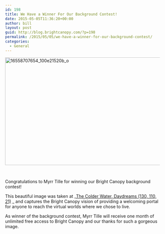```yaml
---
id: 198
title: We Have a Winner For Our Background Contest!
date: 2015-05-05T11:36:20+00:00
author: bill
layout: post
guid: http://blog.brightcanopy.com/?p=198
permalink: /2015/05/05/we-have-a-winner-for-our-background-contest/
categories:
  - General
---
```

[<img class="alignnone size-large wp-image-199" src="http://blog.brightcanopy.com/wp-content/uploads/2015/05/16558707654_100e21520b_o-1024x576.jpg" alt="16558707654_100e21520b_o" width="625" height="352" />](http://blog.brightcanopy.com/wp-content/uploads/2015/05/16558707654_100e21520b_o.jpg)

&nbsp;

Congratulations to Myrr Tille for winning our Bright Canopy background contest!

This beautiful image was taken at _<a href="http://maps.secondlife.com/secondlife/Daydreams/130/110/21" target="_blank" rel="nofollow">The Colder Water, Daydreams (130, 110, 21)</a> _ and captures the Bright Canopy vision of providing a welcoming portal for anyone to reach the virtual worlds where we chose to live.

As winner of the background contest, Myrr Tille will receive one month of unlimited free access to Bright Canopy and our thanks for such a gorgeous image.